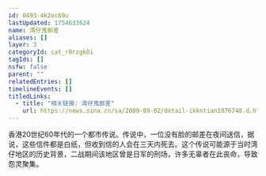 ```yaml
---
id: 0493-4k2oc69u
lastUpdated: 1754633624
name: 湾仔鬼邮差
aliases: []
layer: 3
categoryId: cat_r0rzgkOi
tagIds: []
nsfw: false
parent: ""
relatedEntries: []
timelineEvents: []
titledLinks:
  - title: "相关链接: 湾仔鬼邮差"
    url: https://news.sina.cn/sa/2009-09-02/detail-ikkntian1976748.d.html
---
```


香港20世纪60年代的一个都市传说。传说中，一位没有脸的邮差在夜间送信，据说，这些信件都是白纸，但收到信的人会在三天内死去。这个传说可能源于当时湾仔地区的历史背景，二战期间该地区曾是日军的刑场，许多无辜者在此丧命，导致怨灵聚集。